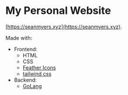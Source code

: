 # My Personal Website

[https://seanmyers.xyz](https://seanmyers.xyz).

Made with:

- Frontend:
  - HTML
  - CSS
  - [Feather Icons](https://feathericons.com)
  - [tailwind css](https://tailwindcss.com)
- Backend:
  - [GoLang](https://golang.org/)

